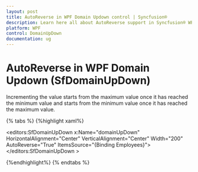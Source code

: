 ```yaml
---
layout: post
title: AutoReverse in WPF Domain Updown control | Syncfusion®
description: Learn here all about AutoReverse support in Syncfusion® WPF Domain Updown (SfDomainUpDown) control and more.
platform: WPF
control: DomainUpDown
documentation: ug
---
```


# AutoReverse in WPF Domain Updown (SfDomainUpDown)

Incrementing the value starts from the maximum value once it has reached the minimum value and starts from the minimum value once it has reached the maximum value.

{% tabs %}
{%highlight xaml%}

<editors:SfDomainUpDown x:Name="domainUpDown"
                       HorizontalAlignment="Center"
                       VerticalAlignment="Center"
                       Width="200" 
                       AutoReverse="True"
                       ItemsSource="{Binding Employees}">
</editors:SfDomainUpDown >

{%endhighlight%}
{% endtabs %}
